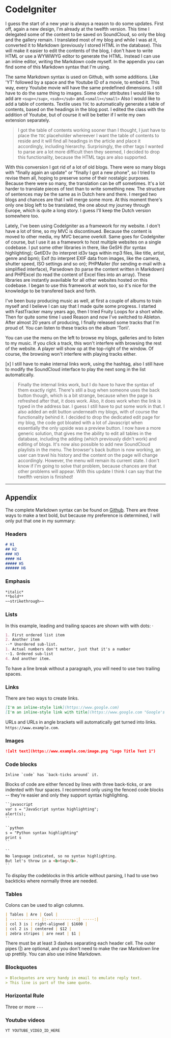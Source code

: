 # CodeIgniter

I guess the start of a new year is always a reason to do some updates. First off, again a new design, I'm already at the twelfth version. This time I delegated some of the content to be saved on SoundCloud, so only the blog and the gallery remain. I translated most of my blog and while I was at it, converted it to Markdown (previously I stored HTML in the database). This will make it easier to edit the contents of the blog, I don't have to write HTML or use a WYWIWYG editor to generate the HTML. Instead I can use an inline editor, writing the Markdown code myself. In the appendix you can find some of this Markdown syntax that I'm using.

The same Markdown syntax is used on Github, with some additions. Like 'YT' followed by a space and the Youtube ID of a movie, to embed it. This way, every Youtube movie will have the same predefined dimensions. I still have to do the same thing to images. Some other attributes I would like to add are `<sup></sup>`, `<sub></sub>` and.`<small></small>` Also I would like to add a table of contents. Textile uses `TOC` to automatically generate a table of contents, based on the headings in the blog post. I edited the class with the addition of Youtube, but of course it will be better if I write my own extension separately.


> I got the table of contents working sooner than I thought, I just have to place the `TOC` placeholder whereever I want the table of contents to reside and it will find all headings in the article and place it accordingly, including hierarchy. Surprisingly, the other tags I wanted to parse are a lot more difficult then they seemed, I decided to drop this functionality, because the HTML tags are also supported.


With this conversion I got rid of a lot of old blogs. There were so many blogs with "finally again an update" or "finally I got a new phone", so I tried to revise them all, hoping to preserve some of their nostalgic purposes. Because there were so many, the translation can be off sometimes. It's a lot harder to translate pieces of text than to write something new. The structure of sentences may be the same as in Dutch here and there. I merged two blogs and chances are that I will merge some more. At this moment there's only one blog left to be translated, the one about my journey through Europe, which is quite a long story. I guess I'll keep the Dutch version somewhere too.

Lately, I've been using CodeIgniter as a framework for my website. I don't have a lot of time, so my MVC is discontinued. Because the content is moved to other media, my MVC became overkill. Same goes for CodeIgniter of course, but I use it as a framework to host multiple websites on a single codebase. I put some other libraries in there, like GeSHi (for syntax highlighting); GetID3v (to interpret id3v tags within mp3 files, like title, artist, genre and bpm); Exif (to interpret EXIF data from images, like the camera, shutter speed, ISO settings and so on); PHPMailer (for sending e-mail with a simplified interface), Parsedown (to parse the content written in Markdown) and PHPExcel (to read the content of Excel files into an array). These libraries are instantly avavilable for all other websites hosted on this codebase. I began to use this framework at work too, so it's nice for the knowledge to be transfered back and forth.

I've been busy producing music as well, at first a couple of albums to train myself and I believe I can say that I made quite some progress. I started with FastTracker many years ago, then I tried Fruity Loops for a short while. Then for quite some time I used Reason and now I've switched to Ableton. After almost 20 years of producing, I finally released some tracks that I'm proud of. You can listen to these tracks on the album 'Torii'.

You can use the menu on the left to browse my blogs, galleries and to listen to my music. If you click a track, this won't interfere with browsing the rest of the website. A player will show op at the top-right of the window. Of course, the browsing won't interfere with playing tracks either.

[x] I still have to make internal links work, using the hashtag, also I still have to modify the SoundCloud interface to play the next song in the list automatically.


> Finally the internal links work, but I do have to have the syntax of them exactly right. There's still a bug when someone uses the back button though, which is a bit strange, because when the page is refreshed after that, it does work. Also, it does work when the link is typed in the address bar. I guess I still have to put some work in that. I also added an edit button underneath my blogs, with of course the functionality behind it.
  I decided to drop the dedicated edit page for my blog, the code got bloated with a lot of Javascript when essentially the only upside was a preview button. I now have a more generic solution, that gives me the ability to edit all tables in the database, including the adding (which previously didn't work) and editing of blogs. It's now also possible to add new SoundCloud playlists in the menu.
  The browser's back button is now working, an user can travel his history and the content on the page will change accordingly. However, the menu will remain its current state. I don't know if I'm going to solve that problem, because chances are that other problems will appear. With this update I think I can say that the twelfth version is finished!


---

## Appendix

The complete Markdown syntax can be found on [Github](https://github.com/adam-p/markdown-here/wiki/Markdown-Cheatsheet). There are three ways to make a text bold, but because my preference is determined, I will only put that one in my summary:

### Headers

```markdown
# H1
## H2
### H3
#### H4
##### H5
###### H6
```

### Emphasis

```markdown
*italic*
**bold**
~~strikethrough~~
```

### Lists

In this example, leading and trailing spaces are shown with with dots: ⋅

```markdown
1. First ordered list item
2. Another item
⋅⋅* Unordered sub-list. 
1. Actual numbers don't matter, just that it's a number
⋅⋅1. Ordered sub-list
4. And another item.
```

To have a line break without a paragraph, you will need to use two trailing spaces.

### Links

There are two ways to create links.

```markdown
[I'm an inline-style link](https://www.google.com)
[I'm an inline-style link with title](https://www.google.com "Google's Homepage")
```

URLs and URLs in angle brackets will automatically get turned into links. `https://www.example.com`.

### Images

```markdown
![alt text](https://www.example.com/image.png "Logo Title Text 1")
```

### Code blocks

```
Inline `code` has `back-ticks around` it.
```

Blocks of code are either fenced by lines with three back-ticks, or are indented with four spaces. I recommend only using the fenced code blocks -- they're easier and only they support syntax highlighting.

```markdown
``javascript
var s = "JavaScript syntax highlighting";
alert(s);
``
```

```markdown
``python
s = "Python syntax highlighting"
print s
``
```

```markdown
``
No language indicated, so no syntax highlighting. 
But let's throw in a <b>tag</b>.
``
```

To display the codeblocks in this article without parsing, I had to use two backticks where normally three are needed.

### Tables

Colons can be used to align columns.

```markdown
| Tables | Are | Cool |
| ------------- |:-------------:| -----:|
| col 3 is | right-aligned | $1600 |
| col 2 is | centered | $12 |
| zebra stripes | are neat | $1 |
```

There must be at least 3 dashes separating each header cell. The outer pipes (|) are optional, and you don't need to make the raw Markdown line up prettily. You can also use inline Markdown.

### Blockquotes

```markdown
> Blockquotes are very handy in email to emulate reply text.
> This line is part of the same quote.
```

### Horizontal Rule

Three or more `---`

### Youtube videos

```markdown
YT YOUTUBE_VIDEO_ID_HERE
```
